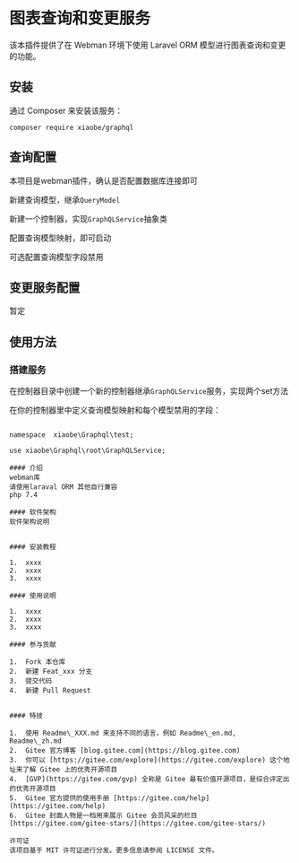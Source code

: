 <h1>图表查询和变更服务</h1>

<p>该本插件提供了在 Webman 环境下使用 Laravel ORM 模型进行图表查询和变更的功能。</p>

<h2>安装</h2>

<p>通过 Composer 来安装该服务：</p>

<pre><code>composer require xiaobe/graphql
</code></pre>

<h2>查询配置</h2>

<p>本项目是webman插件，确认是否配置数据库连接即可</p>

<p>新建查询模型，继承<code>QueryModel</code></p>

<p>新建一个控制器，实现<code>GraphQLService</code>抽象类</p>

<p>配置查询模型映射，即可启动</p>

<p>可选配置查询模型字段禁用</p>

<h2>变更服务配置</h2>

<p>暂定</p>

<h2>使用方法</h2>

<h3>搭建服务</h3>

<p>在控制器目录中创建一个新的控制器继承<code>GraphQLService</code>服务，实现两个set方法</p>

<p>在你的控制器里中定义查询模型映射和每个模型禁用的字段：</p>

<pre><code>
namespace  xiaobe\Graphql\test;

use xiaobe\Graphql\root\GraphQLService;

#### 介绍
webman库
请使用laraval ORM 其他自行兼容
php 7.4

#### 软件架构
软件架构说明


#### 安装教程

1.  xxxx
2.  xxxx
3.  xxxx

#### 使用说明

1.  xxxx
2.  xxxx
3.  xxxx

#### 参与贡献

1.  Fork 本仓库
2.  新建 Feat_xxx 分支
3.  提交代码
4.  新建 Pull Request


#### 特技

1.  使用 Readme\_XXX.md 来支持不同的语言，例如 Readme\_en.md, Readme\_zh.md
2.  Gitee 官方博客 [blog.gitee.com](https://blog.gitee.com)
3.  你可以 [https://gitee.com/explore](https://gitee.com/explore) 这个地址来了解 Gitee 上的优秀开源项目
4.  [GVP](https://gitee.com/gvp) 全称是 Gitee 最有价值开源项目，是综合评定出的优秀开源项目
5.  Gitee 官方提供的使用手册 [https://gitee.com/help](https://gitee.com/help)
6.  Gitee 封面人物是一档用来展示 Gitee 会员风采的栏目 [https://gitee.com/gitee-stars/](https://gitee.com/gitee-stars/)

许可证
该项目基于 MIT 许可证进行分发。更多信息请参阅 LICENSE 文件。
